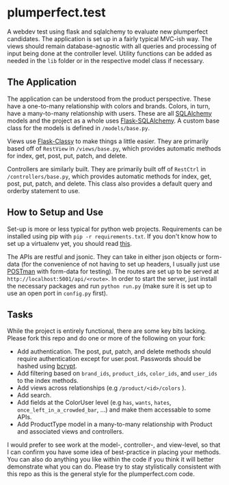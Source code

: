 plumperfect.test
================

A webdev test using flask and sqlalchemy to evaluate new plumperfect candidates.  The application is set up in a fairly typical MVC-ish way.  The views should remain database-agnostic with all queries and processing of input being done at the controller level.  Utility functions can be added as needed in the `lib` folder or in the respective model class if necessary.

The Application
---------------

The application can be understood from the product perspective.  These have a one-to-many relationship with colors and brands.  Colors, in turn, have a many-to-many relationship with users.  These are all [SQLAlchemy](http://www.sqlalchemy.org/) models and the project as a whole uses [Flask-SQLAlchemy](http://pythonhosted.org/Flask-SQLAlchemy/).  A custom base class for the models is defined in `/models/base.py`.

Views use [Flask-Classy](http://pythonhosted.org/Flask-Classy/) to make things a little easier.  They are primarily based off of `RestView` in `/views/base.py`, which provides automatic methods for index, get, post, put, patch, and delete.

Controllers are similarly built.  They are primarily built off of `RestCtrl` in `/controllers/base.py`, which provides automatic methods for index, get, post, put, patch, and delete.  This class also provides a default query and orderby statement to use.

How to Setup and Use
--------------------

Set-up is more or less typical for python web projects.  Requirements can be installed using pip with `pip -r requirements.txt`.  If you don't know how to set up a virtualenv yet, you should read [this](http://www.virtualenv.org/en/latest/).

The APIs are restful and jsonic.  They can take in either json objects or form-data (for the convenience of not having to set up headers, I usually just use [POSTman](https://chrome.google.com/webstore/detail/postman-rest-client/fdmmgilgnpjigdojojpjoooidkmcomcm?hl=en) with form-data for testing).  The routes are set up to be served at `http://localhost:5001/api/<route>`.  In order to start the server, just install the necessary packages and run `python run.py` (make sure it is set up to use an open port in `config.py` first).

Tasks
-----

While the project is entirely functional, there are some key bits lacking.  Please fork this repo and do one or more of the following on your fork:

- Add authentication.  The post, put, patch, and delete methods should require authentication except for user.post.  Passwords should be hashed using [bcrypt](https://code.google.com/p/py-bcrypt/).
- Add filtering based on `brand_ids`, `product_ids`, `color_ids`, and `user_ids` to the index methods.
- Add views across relationships (e.g `/product/<id>/colors` ).
- Add search.
- Add fields at the ColorUser level (e.g `has`, `wants`, `hates`, `once_left_in_a_crowded_bar`, ...) and make them accessable to some APIs.
- Add ProductType model in a many-to-many relationship with Product and associated views and controllers.

I would prefer to see work at the model-, controller-, and view-level, so that I can confirm you have some idea of best-practice in placing your methods.  You can also do anything you like within the code if you think it will better demonstrate what you can do.  Please try to stay stylistically consistent with this repo as this is the general style for the plumperfect.com code.
